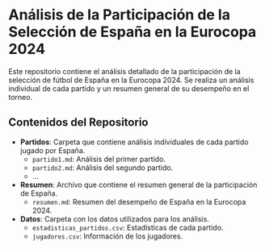 # Análisis de la Participación de la Selección de España en la Eurocopa 2024

Este repositorio contiene el análisis detallado de la participación de la selección de fútbol de España en la Eurocopa 2024. Se realiza un análisis individual de cada partido y un resumen general de su desempeño en el torneo.

## Contenidos del Repositorio

- **Partidos**: Carpeta que contiene análisis individuales de cada partido jugado por España.
  - `partido1.md`: Análisis del primer partido.
  - `partido2.md`: Análisis del segundo partido.
  - ...
- **Resumen**: Archivo que contiene el resumen general de la participación de España.
  - `resumen.md`: Resumen del desempeño de España en la Eurocopa 2024.
- **Datos**: Carpeta con los datos utilizados para los análisis.
  - `estadisticas_partidos.csv`: Estadísticas de cada partido.
  - `jugadores.csv`: Información de los jugadores.
